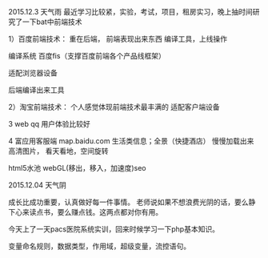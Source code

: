 
2015.12.3
天气雨
最近学习比较紧，实验，考试，项目，租房实习，晚上抽时间研究了一下bat中前端技术

1）百度前端技术：
重在后端， 前端表现出来东西 编译工具，上线操作

编译系统 百度fis（支撑百度前端各个产品线框架）

适配浏览器设备

后端编译出来工具

2）淘宝前端技术：
个人感觉体现前端技术最丰满的
适配客户端设备

3 web qq
用户体验比较好


4 富应用客服端
map.baidu.com
生活类信息；全景（快捷酒店） 慢慢加载出来高清图片， 看天看地，空间旋转

html5水池 
webGL(移出，移入，加速度)seo

2015.12.04
天气阴

成长比成功重要，认真做好每一件事情。
老师说如果不想浪费光阴的话，要么静下心来读点书，要么赚点钱。这两点都对你有用。

今天上了一天pacs医院系统实训，回来时候学习一下php基本知识。

变量命名规则，数据类型，作用域，超级变量，流控语句。





